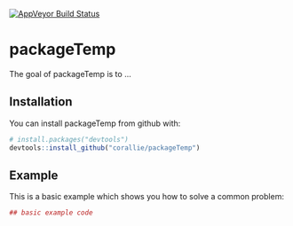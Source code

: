 
[![AppVeyor Build Status](https://ci.appveyor.com/api/projects/status/github/corallie/packageTemp?branch=master&svg=true)](https://ci.appveyor.com/project/corallie/packageTemp)

<!-- README.md is generated from README.Rmd. Please edit that file -->
packageTemp
===========

The goal of packageTemp is to ...

Installation
------------

You can install packageTemp from github with:

``` r
# install.packages("devtools")
devtools::install_github("corallie/packageTemp")
```

Example
-------

This is a basic example which shows you how to solve a common problem:

``` r
## basic example code
```
